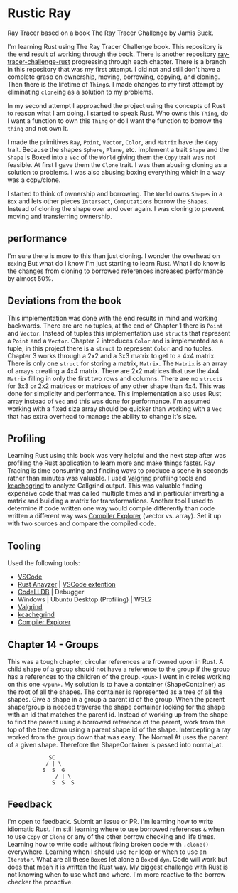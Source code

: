 # Rustic Ray

Ray Tracer based on a book The Ray Tracer Challenge by Jamis Buck.

I'm learning Rust using The Ray Tracer Challenge book. This repository is the end result of working through the book. There is another repository [ray-tracer-challenge-rust](https://github.com/y2k4life/ray-tracer-challenge-rust) progressing through each chapter. There is a branch in this repository that was my first attempt. I did not and still don't have a complete grasp on ownership, moving, borrowing, copying, and cloning. Then there is the lifetime of `Thing`s. I made changes to my first attempt by eliminating `clone`ing as a solution to my problems.

In my second attempt I approached the project using the concepts of Rust to reason what I am doing. I started to speak Rust. Who owns this `Thing`, do I want a function to own this `Thing` or do I want the function to borrow the `thing` and not own it.

I made the primitives `Ray`, `Point`, `Vector`, `Color`, and `Matrix` have the `Copy` trait. Because the shapes `Sphere`, `Plane`, etc. implement a trait `Shape` and the `Shape` is Boxed into a `Vec` of the `World` giving them the `Copy` trait was not feasible. At first I gave them the `Clone` trait. I was then abusing cloning as a solution to problems. I was also abusing boxing everything which in a way was a copy/clone.

I started to think of ownership and borrowing. The `World` owns `Shapes` in a `Box` and lets other pieces `Intersect`, `Computations` borrow the `Shapes`. Instead of cloning the shape over and over again. I was cloning to prevent moving and transferring ownership.

## performance

I'm sure there is more to this than just cloning. I wonder the overhead on `Box`ing But what do I know I'm just starting to learn Rust. What I do know is the changes from cloning to borrowed references increased performance by almost 50%.

## Deviations from the book

This implementation was done with the end results in mind and working backwards. There are are no tuples, at the end of Chapter 1 there is `Point` and `Vector`. Instead of tuples this implementation use `struct`s that represent a `Point` and a `Vector`. Chapter 2 introduces `Color` and is implemented as a tuple, in this project there is a `struct` to represent `Color` and no tuples.  Chapter 3 works through a 2x2 and a 3x3 matrix to get to a 4x4 matrix. There is only one `struct` for storing a matrix, `Matrix`. The `Matrix` is an array of arrays creating a 4x4 matrix. There are 2x2 matrices that use the 4x4 `Matrix` filling in only the first two rows and columns. There are no `struct`s for 3x3 or 2x2 matrices or matrices of any other shape than 4x4. This was done for simplicity and performance. This implementation also uses Rust array instead of `Vec` and this was done for performance. I'm assumed working with a fixed size array should be quicker than working with a `Vec` that has extra overhead to manage the ability to change it's size.

## Profiling

Learning Rust using this book was very helpful and the next step after was profiling the Rust application to learn more and make things faster. Ray Tracing is time consuming and finding ways to produce a scene in seconds rather than minutes was valuable. I used [Valgrind](https://www.valgrind.org/) profiling tools and [kcachegrind](http://kcachegrind.sourceforge.net/html/Home.html) to analyze Callgrind output. This was valuable finding expensive code that was called multiple times and in particular inverting a matrix and building a matrix for transformations. Another tool I used to determine if code written one way would compile differently than code written a different way was [Compiler Explorer](https://rust.godbolt.org/) (vector vs. array). Set it up with two sources and compare the compiled code.

## Tooling

Used the following tools:

* [VSCode](https://code.visualstudio.com/)
* [Rust Anayzer](https://rust-analyzer.github.io/) | [VSCode extention](https://marketplace.visualstudio.com/items?itemName=matklad.rust-analyzer)
* [CodeLLDB](https://marketplace.visualstudio.com/items?itemName=vadimcn.vscode-lldb) | Debugger
* Windows | Ubuntu Desktop (Profiling) | WSL2
* [Valgrind](https://www.valgrind.org/)
* [kcachegrind](http://kcachegrind.sourceforge.net/html/Home.html)
* [Compiler Explorer](https://rust.godbolt.org/)

## Chapter 14 - Groups

This was a tough chapter, circular references are frowned upon in Rust. A child shape of a group should not have a reference to the group if the group has a references to the children of the group. `<pun>` I went in circles working on this one `</pun>`. My solution is to have a container (ShapeContainer) as the root of all the shapes. The container is represented as a tree of all the shapes. Give a shape in a group a parent id of the group. When the parent shape/group is needed traverse the shape container looking for the shape with an id that matches the parent id. Instead of working up from the shape to find the parent using a borrowed reference of the parent, work from the top of the tree down using a parent shape id of the shape. Intercepting a ray worked from the group down that was easy. The Normal At uses the parent of a given shape. Therefore the ShapeContainer is passed into normal_at.

```
             SC
            / | \
           S  S  G
               / | \
              S  S  S
```

## Feedback

I'm open to feedback. Submit an issue or PR. I'm learning how to write idiomatic Rust. I'm still learning where to use borrowed references `&` when to use `Copy` or `Clone` or any of the other borrow checking and life times. Learning how to write code without fixing broken code with `.clone()` everywhere. Learning when I should use `for` loop or when to use an `Iterator`. What are all these `Box`es let alone a `Box`ed `dyn`. Code will work but does that mean it is written the Rust way. My biggest challenge with Rust is not knowing when to use what and where. I'm more reactive to the borrow checker the proactive.
